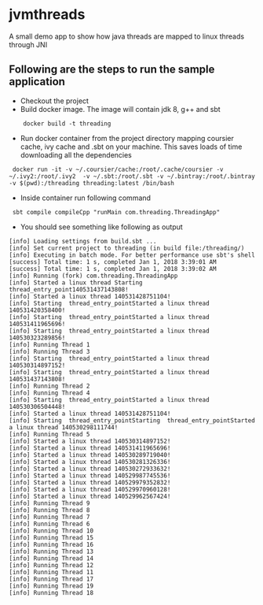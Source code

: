 # jvmthreads
A small demo app to show how java threads are mapped to linux threads through JNI  

## Following are the steps to run the sample application

* Checkout the project
* Build docker image. The image will contain jdk 8, g++ and sbt
```
    docker build -t threading
```
* Run docker container from the project directory mapping coursier cache, ivy cache and .sbt on your machine. This saves loads of time downloading all the dependencies
```
 docker run -it -v ~/.coursier/cache:/root/.cache/coursier -v ~/.ivy2:/root/.ivy2  -v ~/.sbt:/root/.sbt -v ~/.bintray:/root/.bintray -v $(pwd):/threading threading:latest /bin/bash
```
* Inside container run following command
```
 sbt compile compileCpp "runMain com.threading.ThreadingApp"
```

* You should see something like following as output
```
[info] Loading settings from build.sbt ...
[info] Set current project to threading (in build file:/threading/)
[info] Executing in batch mode. For better performance use sbt's shell
[success] Total time: 1 s, completed Jan 1, 2018 3:39:01 AM
[success] Total time: 1 s, completed Jan 1, 2018 3:39:02 AM
[info] Running (fork) com.threading.ThreadingApp 
[info] Started a linux thread Starting  thread_entry_point140531437143808!
[info] Started a linux thread 140531428751104!
[info] Starting  thread_entry_pointStarted a linux thread 140531420358400!
[info] Starting  thread_entry_pointStarted a linux thread 140531411965696!
[info] Starting  thread_entry_pointStarted a linux thread 140530323289856!
[info] Running Thread 1
[info] Running Thread 3
[info] Starting  thread_entry_pointStarted a linux thread 140530314897152!
[info] Starting  thread_entry_pointStarted a linux thread 140531437143808!
[info] Running Thread 2
[info] Running Thread 4
[info] Starting  thread_entry_pointStarted a linux thread 140530306504448!
[info] Started a linux thread 140531428751104!
[info] Starting  thread_entry_pointStarting  thread_entry_pointStarted a linux thread 140530298111744!
[info] Running Thread 5
[info] Started a linux thread 140530314897152!
[info] Started a linux thread 140531411965696!
[info] Started a linux thread 140530289719040!
[info] Started a linux thread 140530281326336!
[info] Started a linux thread 140530272933632!
[info] Started a linux thread 140529987745536!
[info] Started a linux thread 140529979352832!
[info] Started a linux thread 140529970960128!
[info] Started a linux thread 140529962567424!
[info] Running Thread 9
[info] Running Thread 8
[info] Running Thread 7
[info] Running Thread 6
[info] Running Thread 10
[info] Running Thread 15
[info] Running Thread 16
[info] Running Thread 13
[info] Running Thread 14
[info] Running Thread 12
[info] Running Thread 11
[info] Running Thread 17
[info] Running Thread 19
[info] Running Thread 18

```
